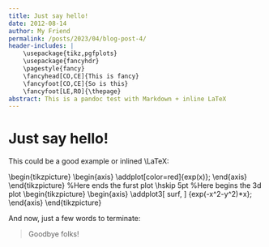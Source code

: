 ```yaml
---
title: Just say hello!
date: 2012-08-14
author: My Friend
permalink: /posts/2023/04/blog-post-4/
header-includes: |
    \usepackage{tikz,pgfplots}
    \usepackage{fancyhdr}
    \pagestyle{fancy}
    \fancyhead[CO,CE]{This is fancy}
    \fancyfoot[CO,CE]{So is this}
    \fancyfoot[LE,RO]{\thepage}
abstract: This is a pandoc test with Markdown + inline LaTeX
---
```


Just say hello!
===============

This could be a good example or inlined \LaTeX:

\begin{tikzpicture}
\begin{axis}
\addplot[color=red]{exp(x)};
\end{axis}
\end{tikzpicture}
%Here ends the furst plot
\hskip 5pt
%Here begins the 3d plot
\begin{tikzpicture}
\begin{axis}
\addplot3[
    surf,
]
{exp(-x^2-y^2)*x};
\end{axis}
\end{tikzpicture}

And now, just a few words to terminate:

> Goodbye folks!